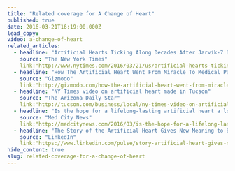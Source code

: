 ```yaml
---
title: "Related coverage for A Change of Heart"
published: true
date: 2016-03-21T16:19:00.000Z
lead_copy:
video: a-change-of-heart
related_articles:
  - headline: "Artificial Hearts Ticking Along Decades After Jarvik-7 Debate"
    source: "The New York Times"
    link:"http://www.nytimes.com/2016/03/21/us/artificial-hearts-ticking-along-decades-after-jarvik-7-debate.html"
  - headline: "How The Artificial Heart Went From Miracle To Medical Pariah And Back Again"
    source: "Gizmodo"
    link:"http://gizmodo.com/how-the-artificial-heart-went-from-miracle-to-medical-p-1766037062"
  - headline: "NY Times video on artificial heart made in Tucson"
    source: "The Arizona Daily Star"
    link:"http://tucson.com/business/local/ny-times-video-on-artificial-heart-made-in-tucson/article_e19a897e-efa9-11e5-8fc6-bbdda2720097.html"
  - headline: "Is the hope for a lifelong-lasting artificial heart a lost cause after previous failed attempts?"
    source: "Med City News"
    link:"http://medcitynews.com/2016/03/is-the-hope-for-a-lifelong-lasting-artificial-heart-a-lost-cause-after-previous-failed-attempts/"
  - headline: "The Story of the Artificial Heart Gives New Meaning to Being on The Bleeding Edge of Technology"
    source: "LinkedIn"
    link:"https://www.linkedin.com/pulse/story-artificial-heart-gives-new-meaning-being-bleeding-tammy-sachs?trk=hp-feed-article-title-like"
hide_content: true
slug: related-coverage-for-a-change-of-heart
---
```


